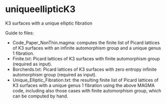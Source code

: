 # uniqueellipticK3
K3 surfaces with a unique elliptic fibration

Guide to files:
- Code_Paper_NonThin.magma: computes the finite list of Picard lattices of K3 surfaces with an infinite automorphism group and a unique genus 1 fibration.
- Finite.txt: Picard lattices of K3 surfaces with finite automorphism group (required as input).
- Borcherds.txt: Picard lattices of K3 surfaces with zero entropy infinite automorphism group (required as input).
- Unique_Elliptic_Fibration.txt: the resulting finite list of Picard lattices of K3 surfaces with a unique genus 1 fibration using the above MAGMA code, including also those cases with finite automorphism group, which can be computed by hand.
